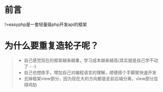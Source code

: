 # 前言

!>easyphp是一套轻量级php开发api的框架    

# 为什么要重复造轮子呢？
>- 自己感觉现在的框架越来越重，学习成本越来越高(其实就是自己学不动了 - -)
>- 自己也想练手，增加自己对编程语言的理解，顺便搭个手脚架快速开发
>- 去掉框架view部分，因为现在大的方向都是走前后端分离，view部分显得鸡肋
